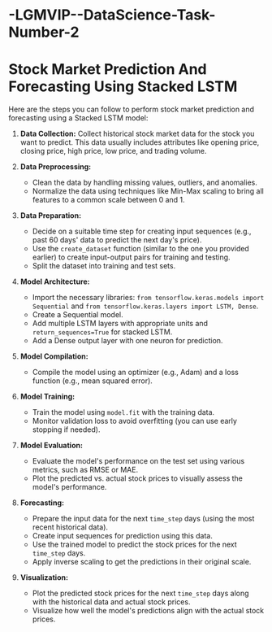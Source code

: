 # -LGMVIP--DataScience-Task-Number-2
# Stock Market Prediction And Forecasting Using Stacked LSTM
Here are the steps you can follow to perform stock market prediction and forecasting using a Stacked LSTM model:

1. **Data Collection:**
   Collect historical stock market data for the stock you want to predict. This data usually includes attributes like opening price, closing price, high price, low price, and trading volume.

2. **Data Preprocessing:**
   - Clean the data by handling missing values, outliers, and anomalies.
   - Normalize the data using techniques like Min-Max scaling to bring all features to a common scale between 0 and 1.

3. **Data Preparation:**
   - Decide on a suitable time step for creating input sequences (e.g., past 60 days' data to predict the next day's price).
   - Use the `create_dataset` function (similar to the one you provided earlier) to create input-output pairs for training and testing.
   - Split the dataset into training and test sets.

4. **Model Architecture:**
   - Import the necessary libraries: `from tensorflow.keras.models import Sequential` and `from tensorflow.keras.layers import LSTM, Dense`.
   - Create a Sequential model.
   - Add multiple LSTM layers with appropriate units and `return_sequences=True` for stacked LSTM.
   - Add a Dense output layer with one neuron for prediction.

5. **Model Compilation:**
   - Compile the model using an optimizer (e.g., Adam) and a loss function (e.g., mean squared error).

6. **Model Training:**
   - Train the model using `model.fit` with the training data.
   - Monitor validation loss to avoid overfitting (you can use early stopping if needed).

7. **Model Evaluation:**
   - Evaluate the model's performance on the test set using various metrics, such as RMSE or MAE.
   - Plot the predicted vs. actual stock prices to visually assess the model's performance.

8. **Forecasting:**
   - Prepare the input data for the next `time_step` days (using the most recent historical data).
   - Create input sequences for prediction using this data.
   - Use the trained model to predict the stock prices for the next `time_step` days.
   - Apply inverse scaling to get the predictions in their original scale.

9. **Visualization:**
   - Plot the predicted stock prices for the next `time_step` days along with the historical data and actual stock prices.
   - Visualize how well the model's predictions align with the actual stock prices.

